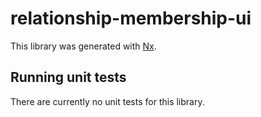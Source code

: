 # relationship-membership-ui

This library was generated with [Nx](https://nx.dev).

## Running unit tests

There are currently no unit tests for this library.
